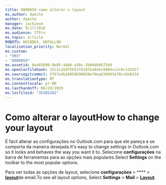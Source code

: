 ```yaml
---
title: 8000059 como alterar o layout
ms.author: daeite
author: daeite
manager: jackiesm
ms.date: 9/17/2018
ms.audience: ITPro
ms.topic: article
ROBOTS: NOINDEX, NOFOLLOW
localization_priority: Normal
ms.custom:
- "993"
- "8000059"
ms.assetid: 8ea65090-8e05-4ab8-a30c-3bb6db6b75dd
ms.openlocfilehash: 32c1ca5df5b5376187ba944c9484cc2c6c1d3d27
ms.sourcegitcommit: 5fb7a4b28859690020efdea630d03e70cc0e6334
ms.translationtype: MT
ms.contentlocale: pt-BR
ms.lasthandoff: 06/28/2019
ms.locfileid: "35385202"
---
```

# <a name="how-to-change-your-layout"></a><span data-ttu-id="e7eee-102">Como alterar o layout</span><span class="sxs-lookup"><span data-stu-id="e7eee-102">How to change your layout</span></span>

<span data-ttu-id="e7eee-103">É fácil alterar as configurações no Outlook.com para que ele pareça e se comporta da maneira desejada.</span><span class="sxs-lookup"><span data-stu-id="e7eee-103">It's easy to change settings in Outlook.com so it looks and behaves the way you want it to.</span></span> <span data-ttu-id="e7eee-104">Selecione **configurações** na barra de ferramentas para as opções mais populares.</span><span class="sxs-lookup"><span data-stu-id="e7eee-104">Select **Settings** on the toolbar to the most popular options.</span></span>

<span data-ttu-id="e7eee-105">Para ver todas as opções de layout, selecione **configurações** > \*\*\*\* > [**layout**](https://outlook.live.com/mail/options/mail/layout)de email.</span><span class="sxs-lookup"><span data-stu-id="e7eee-105">To see all layout options, Select **Settings** > **Mail** > [**Layout**](https://outlook.live.com/mail/options/mail/layout).</span></span>
  